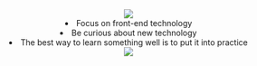 <div align="center"><img src="https://github-readme-stats.vercel.app/api?username=NeserCode&show_icons=true&theme=codeSTACKr" /></div>

<div align="center">
  <div>
      <li>Focus on front-end technology</li>
      <li>Be curious about new technology</li>
      <li>The best way to learn something well is to put it into practice</li>
  </div>
  <img src="https://github-readme-stats.vercel.app/api/top-langs/?username=NeserCode&layout=compact&theme=codeSTACKr" />
</div>


